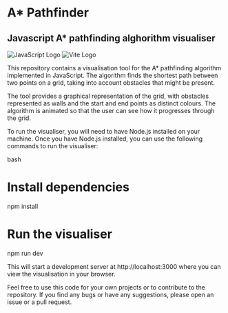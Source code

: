 # A* Pathfinder

## Javascript A* pathfinding alghorithm visualiser

![JavaScript Logo](https://img.shields.io/badge/JavaScript-F7DF1E?style=for-the-badge&logo=javascript&logoColor=black)
![Vite Logo](https://img.shields.io/badge/Vite-646CFF?style=for-the-badge&logo=vite&logoColor=white)

This repository contains a visualisation tool for the A* pathfinding algorithm implemented in JavaScript. The algorithm finds the shortest path between two points on a grid, taking into account obstacles that might be present.

The tool provides a graphical representation of the grid, with obstacles represented as walls and the start and end points as distinct colours. The algorithm is animated so that the user can see how it progresses through the grid.

To run the visualiser, you will need to have Node.js installed on your machine. Once you have Node.js installed, you can use the following commands to run the visualiser:

bash

# Install dependencies
npm install

# Run the visualiser
npm run dev

This will start a development server at http://localhost:3000 where you can view the visualisation in your browser.

Feel free to use this code for your own projects or to contribute to the repository. If you find any bugs or have any suggestions, please open an issue or a pull request.
